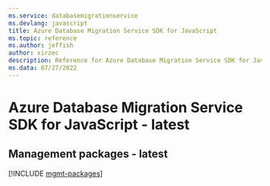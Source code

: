 ```yaml
---
ms.service: databasemigrationservice
ms.devlang: javascript
title: Azure Database Migration Service SDK for JavaScript
ms.topic: reference
ms.author: jeffish
author: xirzec
description: Reference for Azure Database Migration Service SDK for JavaScript
ms.data: 07/27/2022
---
```

# Azure Database Migration Service SDK for JavaScript - latest

## Management packages - latest
[!INCLUDE [mgmt-packages](database-migration-service-mgmt-index.md)]